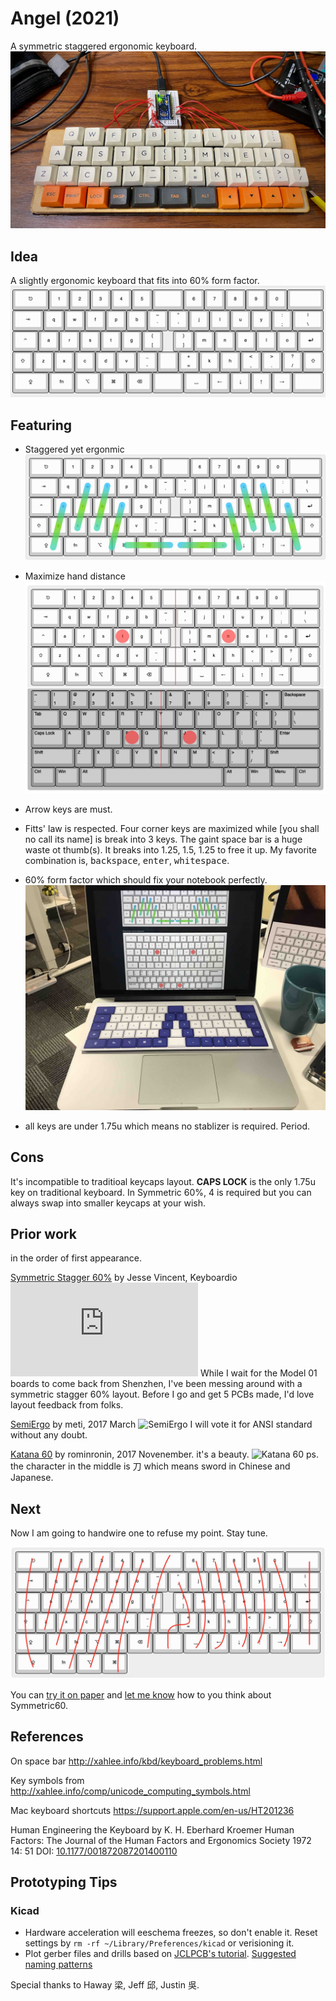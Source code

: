 # Angel (2021)

A symmetric staggered ergonomic keyboard.
![a symmetric and beautiful hand wire keyboard](attachments/handwire.jpeg)

## Idea

A slightly ergonomic keyboard that fits into 60% form factor. ![layout concept](attachments/layout.jpg) 

 ## Featuring

* Staggered yet ergonmic ![Symmetric stagger is ergonomic](attachments/staggered_yet_ergonomics.jpg)

* Maximize hand distance ![hand distance](attachments/hand_distance.jpg)

* Arrow keys are must.

* Fitts' law is respected. Four corner keys are maximized while [you shall no call its name] is break into 3 keys.  The gaint space bar is a huge waste ot thumb(s). It breaks into 1.25, 1.5, 1.25 to free it up. My favorite combination is, <kbd>backspace</kbd>, <kbd>enter</kbd>, <kbd>whitespace</kbd>.

* 60% form factor which should fix your notebook perfectly.
![notebook](attachments/notebook.jpg)

* all keys are under 1.75u which means no stablizer is required. Period.

##  Cons

It's incompatible to traditioal keycaps layout. **CAPS LOCK** is the only 1.75u key on traditional keyboard. In Symmetric 60%, 4 is required but you can always swap into smaller keycaps at your wish.

## Prior work

in the order of first appearance.

[Symmetric Stagger 60%]( https://geekhack.org/index.php?topic=66965.0)  by Jesse Vincent, Keyboardio ![Symmetric Stagger](https://geekhack.org/index.php?action=dlattach;topic=66965.0;attach=84939;image) While I wait for the Model 01 boards to come back from Shenzhen, I've been messing around with a symmetric stagger 60% layout. Before I go and get 5 PCBs made, I'd love layout feedback from folks.

[SemiErgo](https://github.com/mtei/SemiErgo_Layout) by meti, 2017 March   ![SemiErgo](https://github.com/mtei/SemiErgo_Layout/raw/master/Specification/SemiErgo_basic_physical_layout.png) I will vote it for ANSI standard without any doubt.

[Katana 60](https://deskthority.net/viewtopic.php?t=16287&start=30) by rominronin, 2017 Novenember. it's a beauty. ![Katana 60](https://i.imgur.com/1yvw1uQ.jpg) ps. the character in the middle is 刀 which means sword in Chinese and Japanese.


## Next

Now I am going to handwire one to refuse my point. Stay tune.

![handwire guide](attachments/handwire_guide.jpg)

You can [try it on paper](try_it.pdf) and [let me know](https://forms.gle/i4KZJjDPFTidD8Jt6) how to you think about Symmetric60.

## References

On space bar http://xahlee.info/kbd/keyboard_problems.html

Key symbols from http://xahlee.info/comp/unicode_computing_symbols.html

Mac keyboard shortcuts https://support.apple.com/en-us/HT201236

Human Engineering the Keyboard by K. H. Eberhard Kroemer
 Human Factors: The Journal of the Human Factors and Ergonomics Society 1972 14: 51 DOI: [10.1177/001872087201400110](
http://hfs.sagepub.com/content/14/1/51)

## Prototyping Tips

### Kicad

  - Hardware acceleration will eeschema freezes, so don't enable it. Reset settings by `rm -rf ~/Library/Preferences/kicad` or verisioning it.
  - Plot gerber files and drills based on [JCLPCB's tutorial](https://support.jlcpcb.com/article/102-kicad-515---generating-gerber-and-drill-files). [Suggested naming patterns](https://support.jlcpcb.com/article/29-suggested-naming-patterns)

Special thanks to Haway 梁, Jeff 邱, Justin 吳.